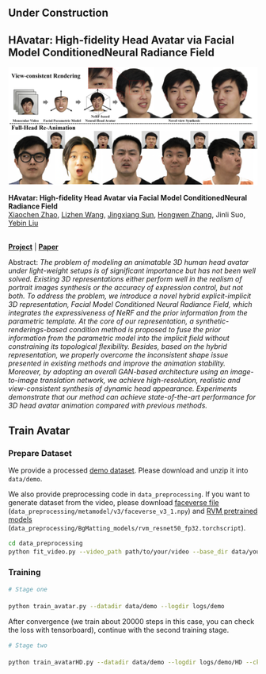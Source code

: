 ## Under Construction
## HAvatar: High-fidelity Head Avatar via Facial Model ConditionedNeural Radiance Field

![Teaser image](./docs/teaser.png)

**HAvatar: High-fidelity Head Avatar via Facial Model ConditionedNeural Radiance Field**<br>
[Xiaochen Zhao](https://xiaochen-zhao.netlify.app/), [Lizhen Wang](https://lizhenwangt.github.io/), [Jingxiang Sun](https://mrtornado24.github.io/), [Hongwen Zhang](https://hongwenzhang.github.io/), Jinli Suo, [Yebin Liu](http://www.liuyebin.com/)<br><br>


[**Project**](https://www.liuyebin.com/havatar/) | [**Paper**](https://arxiv.org/abs/2309.17128)

Abstract: *The problem of modeling an animatable 3D human head avatar under light-weight setups is of significant importance but has not been well solved. Existing 3D representations either perform well in the realism of portrait images synthesis or the accuracy of expression control, but not both. To address the problem, we introduce a novel hybrid explicit-implicit 3D representation, Facial Model Conditioned Neural Radiance Field, which integrates the expressiveness of NeRF and the prior information from the parametric template. At the core of our representation, a synthetic-renderings-based condition method is proposed to fuse the prior information from the parametric model into the implicit field without constraining its topological flexibility. Besides, based on the hybrid representation, we properly overcome the inconsistent shape issue presented in existing methods and improve the animation stability. Moreover, by adopting an overall GAN-based architecture using an image-to-image translation network, we achieve high-resolution, realistic and view-consistent synthesis of dynamic head appearance. Experiments demonstrate that our method can achieve state-of-the-art performance for 3D head avatar animation compared with previous methods.*


## Train Avatar

### Prepare Dataset

We provide a processed [demo dataset](). Please download and unzip it into `data/demo`.

We also provide preprocessing code in `data_preprocessing`. If you want to generate dataset from the video, please download [faceverse file]() (`data_preprocessing/metamodel/v3/faceverse_v3_1.npy`) and [RVM pretrained models](https://github.com/PeterL1n/RobustVideoMatting/releases/download/v1.0.0/rvm_resnet50_fp32.torchscript) (`data_preprocessing/BgMatting_models/rvm_resnet50_fp32.torchscript`).

```.bash
cd data_preprocessing
python fit_video.py --video_path path/to/your/video --base_dir data/your_dataset
```


### Training

```.bash
# Stage one

python train_avatar.py --datadir data/demo --logdir logs/demo
```

After convergence (we train about 20000 steps in this case, you can check the loss with tensorboard), continue with the second training stage.

```.bash
# Stage two

python train_avatarHD.py --datadir data/demo --logdir logs/demo/HD --ckpt logs/demo/checkpoint200000.ckpt
```
